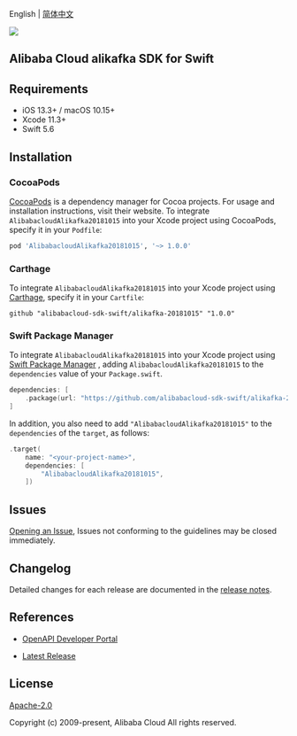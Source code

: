 English | [简体中文](README-CN.md)

![](https://aliyunsdk-pages.alicdn.com/icons/AlibabaCloud.svg)

## Alibaba Cloud alikafka SDK for Swift

## Requirements

- iOS 13.3+ / macOS 10.15+
- Xcode 11.3+
- Swift 5.6

## Installation

### CocoaPods

[CocoaPods](https://cocoapods.org) is a dependency manager for Cocoa projects. For usage and installation instructions, visit their website. To integrate `AlibabacloudAlikafka20181015` into your Xcode project using CocoaPods, specify it in your `Podfile`:

```ruby
pod 'AlibabacloudAlikafka20181015', '~> 1.0.0'
```

### Carthage

To integrate `AlibabacloudAlikafka20181015` into your Xcode project using [Carthage](https://github.com/Carthage/Carthage), specify it in your `Cartfile`:

```ogdl
github "alibabacloud-sdk-swift/alikafka-20181015" "1.0.0"
```

### Swift Package Manager

To integrate `AlibabacloudAlikafka20181015` into your Xcode project using [Swift Package Manager](https://swift.org/package-manager/) , adding `AlibabacloudAlikafka20181015` to the `dependencies` value of your `Package.swift`.

```swift
dependencies: [
    .package(url: "https://github.com/alibabacloud-sdk-swift/alikafka-20181015.git", from: "1.0.0")
]
```

In addition, you also need to add `"AlibabacloudAlikafka20181015"` to the `dependencies` of the `target`, as follows:

```swift
.target(
    name: "<your-project-name>",
    dependencies: [
        "AlibabacloudAlikafka20181015",
    ])
```

## Issues

[Opening an Issue](https://github.com/alibabacloud-sdk-swift/alikafka-20181015/issues/new), Issues not conforming to the guidelines may be closed immediately.

## Changelog

Detailed changes for each release are documented in the [release notes](./ChangeLog.txt).

## References

* [OpenAPI Developer Portal](https://next.api.alibabacloud.com/home)
- [Latest Release](https://github.com/alibabacloud-sdk-swift/alikafka-20181015)

## License

[Apache-2.0](http://www.apache.org/licenses/LICENSE-2.0)

Copyright (c) 2009-present, Alibaba Cloud All rights reserved.
